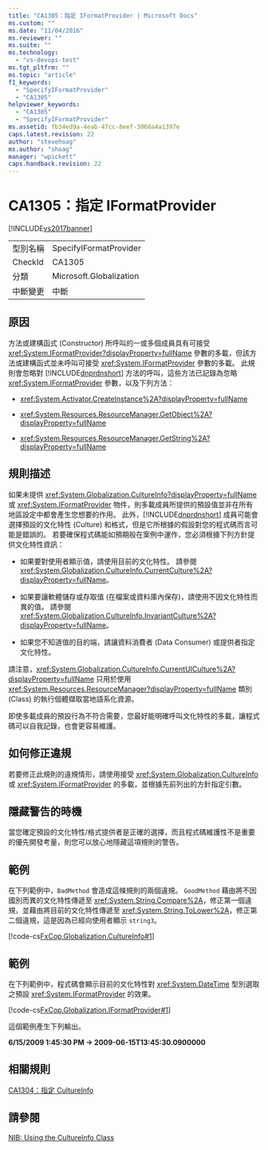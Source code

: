```yaml
---
title: "CA1305：指定 IFormatProvider | Microsoft Docs"
ms.custom: ""
ms.date: "11/04/2016"
ms.reviewer: ""
ms.suite: ""
ms.technology: 
  - "vs-devops-test"
ms.tgt_pltfrm: ""
ms.topic: "article"
f1_keywords: 
  - "SpecifyIFormatProvider"
  - "CA1305"
helpviewer_keywords: 
  - "CA1305"
  - "SpecifyIFormatProvider"
ms.assetid: fb34ed9a-4eab-47cc-8eef-3068a4a1397e
caps.latest.revision: 22
author: "stevehoag"
ms.author: "shoag"
manager: "wpickett"
caps.handback.revision: 22
---
```

# CA1305：指定 IFormatProvider
[!INCLUDE[vs2017banner](../code-quality/includes/vs2017banner.md)]

|||  
|-|-|  
|型別名稱|SpecifyIFormatProvider|  
|CheckId|CA1305|  
|分類|Microsoft.Globalization|  
|中斷變更|中斷|  
  
## 原因  
 方法或建構函式 \(Constructor\) 所呼叫的一或多個成員具有可接受 <xref:System.IFormatProvider?displayProperty=fullName> 參數的多載，但該方法或建構函式並未呼叫可接受 <xref:System.IFormatProvider> 參數的多載。  此規則會忽略對 [!INCLUDE[dnprdnshort](../code-quality/includes/dnprdnshort_md.md)] 方法的呼叫，這些方法已記錄為忽略 <xref:System.IFormatProvider> 參數，以及下列方法：  
  
-   <xref:System.Activator.CreateInstance%2A?displayProperty=fullName>  
  
-   <xref:System.Resources.ResourceManager.GetObject%2A?displayProperty=fullName>  
  
-   <xref:System.Resources.ResourceManager.GetString%2A?displayProperty=fullName>  
  
## 規則描述  
 如果未提供 <xref:System.Globalization.CultureInfo?displayProperty=fullName> 或 <xref:System.IFormatProvider> 物件，則多載成員所提供的預設值並非在所有地區設定中都會產生您想要的作用。  此外，[!INCLUDE[dnprdnshort](../code-quality/includes/dnprdnshort_md.md)] 成員可能會選擇預設的文化特性 \(Culture\) 和格式，但是它所根據的假設對您的程式碼而言可能是錯誤的。  若要確保程式碼能如預期般在案例中運作，您必須根據下列方針提供文化特性資訊：  
  
-   如果要對使用者顯示值，請使用目前的文化特性。  請參閱 <xref:System.Globalization.CultureInfo.CurrentCulture%2A?displayProperty=fullName>。  
  
-   如果要讓軟體儲存或存取值 \(在檔案或資料庫內保存\)，請使用不因文化特性而異的值。  請參閱 <xref:System.Globalization.CultureInfo.InvariantCulture%2A?displayProperty=fullName>。  
  
-   如果您不知道值的目的端，請讓資料消費者 \(Data Consumer\) 或提供者指定文化特性。  
  
 請注意，<xref:System.Globalization.CultureInfo.CurrentUICulture%2A?displayProperty=fullName> 只用於使用 <xref:System.Resources.ResourceManager?displayProperty=fullName> 類別 \(Class\) 的執行個體擷取當地語系化資源。  
  
 即使多載成員的預設行為不符合需要，您最好能明確呼叫文化特性的多載，讓程式碼可以自我記錄，也會更容易維護。  
  
## 如何修正違規  
 若要修正此規則的違規情形，請使用接受 <xref:System.Globalization.CultureInfo> 或 <xref:System.IFormatProvider> 的多載，並根據先前列出的方針指定引數。  
  
## 隱藏警告的時機  
 當您確定預設的文化特性\/格式提供者是正確的選擇，而且程式碼維護性不是重要的優先開發考量，則您可以放心地隱藏這項規則的警告。  
  
## 範例  
 在下列範例中，`BadMethod` 會造成這條規則的兩個違規。  `GoodMethod` 藉由將不因國別而異的文化特性傳遞至 <xref:System.String.Compare%2A>，修正第一個違規，並藉由將目前的文化特性傳遞至 <xref:System.String.ToLower%2A>，修正第二個違規，這是因為已經向使用者顯示 `string3`。  
  
 [!code-cs[FxCop.Globalization.CultureInfo#1](../code-quality/codesnippet/CSharp/ca1305-specify-iformatprovider_1.cs)]  
  
## 範例  
 在下列範例中，程式碼會顯示目前的文化特性對 <xref:System.DateTime> 型別選取之預設 <xref:System.IFormatProvider> 的效果。  
  
 [!code-cs[FxCop.Globalization.IFormatProvider#1](../code-quality/codesnippet/CSharp/ca1305-specify-iformatprovider_2.cs)]  
  
 這個範例產生下列輸出。  
  
  **6\/15\/2009 1:45:30 PM \-\> 2009\-06\-15T13:45:30.0900000**   
## 相關規則  
 [CA1304：指定 CultureInfo](../Topic/CA1304:%20Specify%20CultureInfo.md)  
  
## 請參閱  
 [NIB: Using the CultureInfo Class](http://msdn.microsoft.com/zh-tw/d4329e34-64c3-4d1e-8c73-5b0ee626ba7a)